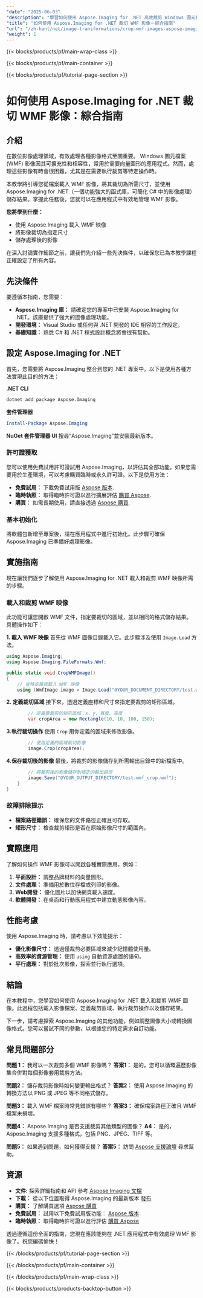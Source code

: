 ```yaml
---
"date": "2025-06-03"
"description": "學習如何使用 Aspose.Imaging for .NET 高效裁剪 Windows 圖元檔案 (WMF) 映像。本指南涵蓋了 WMF 圖像的載入、裁剪和保存，並提供了詳細的程式碼範例。"
"title": "如何使用 Aspose.Imaging for .NET 裁切 WMF 影像－綜合指南"
"url": "/zh-hant/net/image-transformations/crop-wmf-images-aspose-imaging-net/"
"weight": 1
---
```


{{< blocks/products/pf/main-wrap-class >}}

{{< blocks/products/pf/main-container >}}

{{< blocks/products/pf/tutorial-page-section >}}
# 如何使用 Aspose.Imaging for .NET 裁切 WMF 影像：綜合指南

## 介紹

在數位影像處理領域，有效處理各種影像格式至關重要。 Windows 圖元檔案 (WMF) 影像因其可擴充性和相容性，常用於需要向量圖形的應用程式。然而，處理這些影像有時會很困難，尤其是在需要執行裁剪等特定操作時。

本教學將引導您從檔案載入 WMF 影像，將其裁切為所需尺寸，並使用 Aspose.Imaging for .NET（一個功能強大的函式庫，可簡化 C# 中的影像處理）儲存結果。掌握此任務後，您就可以在應用程式中有效地管理 WMF 影像。

**您將學到什麼：**
- 使用 Aspose.Imaging 載入 WMF 映像
- 將影像裁切為指定尺寸
- 儲存處理後的影像

在深入討論實作細節之前，讓我們先介紹一些先決條件，以確保您已為本教學課程正確設定了所有內容。

## 先決條件
要遵循本指南，您需要：
- **Aspose.Imaging 庫：** 請確定您的專案中已安裝 Aspose.Imaging for .NET。該庫提供了強大的圖像處理功能。
- **開發環境：** Visual Studio 或任何與 .NET 開發的 IDE 相容的工作設定。
- **基礎知識：** 熟悉 C# 和 .NET 程式設計概念將會很有幫助。

## 設定 Aspose.Imaging for .NET
首先，您需要將 Aspose.Imaging 整合到您的 .NET 專案中。以下是使用各種方法實現此目的的方法：

**.NET CLI**
```bash
dotnet add package Aspose.Imaging
```

**套件管理器**
```powershell
Install-Package Aspose.Imaging
```

**NuGet 套件管理器 UI**
搜尋“Aspose.Imaging”並安裝最新版本。

### 許可證獲取
您可以使用免費試用許可證試用 Aspose.Imaging，以評估其全部功能。如果您需要用於生產環境，可以考慮購買臨時或永久許可證。以下是使用方法：
- **免費試用：** 下載免費試用版 [Aspose 版本](https://releases。aspose.com/imaging/net/).
- **臨時執照：** 取得臨時許可證以進行擴展評估 [購買 Aspose](https://purchase。aspose.com/temporary-license/).
- **購買：** 如需長期使用，請直接透過 [Aspose 購買](https://purchase。aspose.com/buy).

### 基本初始化
將軟體包新增至專案後，請在應用程式中進行初始化。此步驟可確保 Aspose.Imaging 已準備好處理影像。

## 實施指南
現在讓我們逐步了解使用 Aspose.Imaging for .NET 載入和裁剪 WMF 映像所需的步驟。

### 載入和裁剪 WMF 映像
此功能可讓您開啟 WMF 文件，指定要裁切的區域，並以相同的格式儲存結果。具體操作如下：

**1. 載入 WMF 映像**
首先從 WMF 圖像目錄載入它。此步驟涉及使用 `Image.Load` 方法。

```csharp
using Aspose.Imaging;
using Aspose.Imaging.FileFormats.Wmf;

public static void CropWMFImage()
{
    // 從特定路徑載入 WMF 映像
    using (WmfImage image = Image.Load("@YOUR_DOCUMENT_DIRECTORY/test.wmf") as WmfImage)
```

**2. 定義裁切區域**
接下來，透過定義座標和尺寸來指定要裁剪的矩形區域。

```csharp
        // 定義要裁剪的矩形區域：x、y、寬度、高度
        var cropArea = new Rectangle(10, 10, 100, 150);
```

**3.執行裁切操作**
使用 `Crop` 用你定義的區域來修改影像。

```csharp
        // 使用定義的區域裁切影像
        image.Crop(cropArea);
```

**4.保存裁切後的影像**
最後，將裁剪的影像儲存到所需輸出目錄中的新檔案中。

```csharp
        // 將裁剪後的影像儲存到指定的輸出路徑
        image.Save("@YOUR_OUTPUT_DIRECTORY/test.wmf_crop.wmf");
    }
}
```

### 故障排除提示
- **檔案路徑錯誤：** 確保您的文件路徑正確且可存取。
- **矩形尺寸：** 檢查裁剪矩形是否在原始影像尺寸的範圍內。

## 實際應用
了解如何操作 WMF 影像可以開啟各種實際應用，例如：
1. **平面設計：** 調整品牌材料的向量圖形。
2. **文件處理：** 準備用於數位存檔或列印的影像。
3. **Web開發：** 優化圖片以加快網頁載入速度。
4. **軟體開發：** 在桌面和行動應用程式中建立動態影像內容。

## 性能考慮
使用 Aspose.Imaging 時，請考慮以下效能提示：
- **優化影像尺寸：** 透過僅裁剪必要區域來減少記憶體使用量。
- **高效率的資源管理：** 使用 `using` 自動資源處置的語句。
- **平行處理：** 對於批次影像，探索並行執行選項。

## 結論
在本教程中，您學習如何使用 Aspose.Imaging for .NET 載入和裁剪 WMF 圖像。此過程包括載入影像檔案、定義裁剪區域、執行裁剪操作以及儲存結果。

下一步，請考慮探索 Aspose.Imaging 的其他功能，例如調整圖像大小或轉換圖像格式。您可以嘗試不同的參數，以根據您的特定需求自訂功能。

## 常見問題部分
**問題 1：** 我可以一次裁剪多個 WMF 影像嗎？
**答案1：** 是的，您可以循環遍歷影像集合併對每個影像套用裁剪方法。

**問題2：** 儲存裁剪影像時如何變更輸出格式？
**答案2：** 使用 Aspose.Imaging 的轉換方法以 PNG 或 JPEG 等不同格式儲存。

**問題3：** 載入 WMF 檔案時常見錯誤有哪些？
**答案3：** 確保檔案路徑正確且 WMF 檔案未損壞。

**問題4：** Aspose.Imaging 是否支援裁剪其他類型的圖像？
**A4：** 是的，Aspose.Imaging 支援多種格式，包括 PNG、JPEG、TIFF 等。

**問題5：** 如果遇到問題，如何獲得支援？
**答案5：** 訪問 [Aspose 支援論壇](https://forum.aspose.com/c/imaging/10) 尋求幫助。

## 資源
- **文件:** 探索詳細指南和 API 參考 [Aspose Imaging 文檔](https://reference.aspose.com/imaging/net/)
- **下載：** 從以下位置取得 Aspose.Imaging 的最新版本 [發布](https://releases.aspose.com/imaging/net/)
- **購買：** 了解購買選項 [Aspose 購買](https://purchase.aspose.com/buy)
- **免費試用：** 試用以下免費試用版功能： [Aspose 版本](https://releases.aspose.com/imaging/net/)
- **臨時執照：** 取得臨時許可證以進行評估 [購買 Aspose](https://purchase.aspose.com/temporary-license/)

透過遵循這份全面的指南，您現在應該能夠在 .NET 應用程式中有效處理 WMF 影像了。祝您編碼愉快！

{{< /blocks/products/pf/tutorial-page-section >}}

{{< /blocks/products/pf/main-container >}}

{{< /blocks/products/pf/main-wrap-class >}}

{{< blocks/products/products-backtop-button >}}